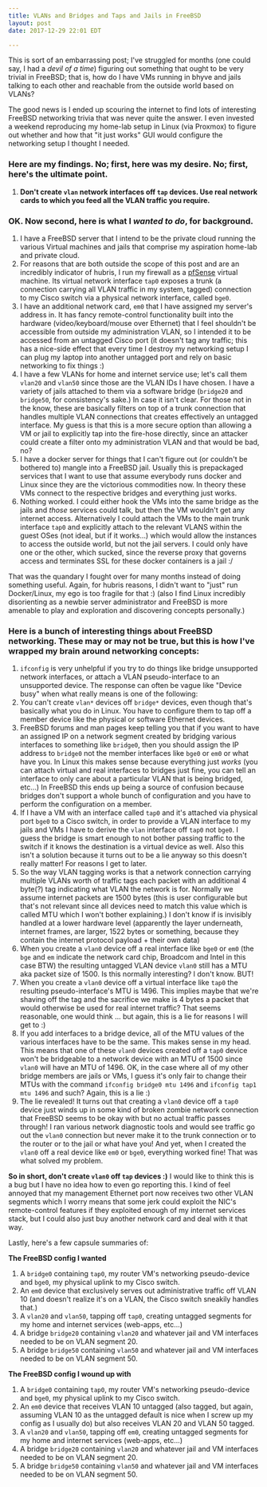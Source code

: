 ```yaml
---
title: VLANs and Bridges and Taps and Jails in FreeBSD
layout: post
date: 2017-12-29 22:01 EDT

---
```


This is sort of an embarrassing post; I've struggled for months (one could say, I had a _devil of a time_) figuring out something that ought to be very trivial in FreeBSD; that is, how do I have VMs running in bhyve and jails talking to each other and reachable from the outside world based on VLANs?

The good news is I ended up scouring the internet to find lots of interesting FreeBSD networking trivia that was never quite the answer. I even invested a weekend reproducing my home-lab setup in Linux (via Proxmox) to figure out whether and how that "it just works" GUI would configure the networking setup I thought I needed.

### Here are my findings. No; first, here was my desire. No; first, here's the ultimate point.

1. **Don't create `vlan` network interfaces off `tap` devices. Use real network cards to which you feed all the VLAN traffic you require.**

### OK. Now second, here is what I _wanted to do_, for background.

1. I have a FreeBSD server that I intend to be the private cloud running the various Virtual machines and jails that comprise my aspiration home-lab and private cloud.
2. For reasons that are both outside the scope of this post and are an incredibly indicator of hubris, I run my firewall as a [pfSense](https://www.pfsense.org/) virtual machine. Its virtual network interface `tap0` exposes a trunk (a connection carrying all VLAN traffic in my system, tagged) connection to my Cisco switch via a physical network interface, called `bge0`.
3. I have an additional network card, `em0` that I have assigned my server's address in. It has fancy remote-control functionality built into the hardware (video/keyboard/mouse over Ethernet) that I feel shouldn't be accessible from outside my administration VLAN, so I intended it to be accessed from an untagged Cisco port (it doesn't tag any traffic; this has a nice-side effect that every time I destroy my networking setup I can plug my laptop into another untagged port and rely on basic networking to fix things :)
4. I have a few VLANs for home and internet service use; let's call them `vlan20` and `vlan50` since those are the VLAN IDs I have chosen. I have a variety of jails attached to them via a software bridge (`bridge20` and `bridge50`, for consistency's sake.) In case it isn't clear. For those not in the know, these are basically filters on top of a trunk connection that handles multiple VLAN connections that creates effectively an untagged interface. My guess is that this is a more secure option than allowing a VM or jail to explicitly tap into the fire-hose directly, since an attacker could create a filter onto my administration VLAN and that would be bad, no?
5. I have a docker server for things that I can't figure out (or couldn't be bothered to) mangle into a FreeBSD jail. Usually this is prepackaged services that I want to use that assume everybody runs docker and Linux since they are the victorious commodities now. In theory these VMs connect to the respective bridges and everything just works.
6. Nothing worked. I could either hook the VMs into the same bridge as the jails and _those_ services could talk, but then the VM wouldn't get any internet access. Alternatively I could attach the VMs to the main trunk interface `tap0` and explicitly attach to the relevant VLANS within the guest OSes (not ideal, but if it works...) which would allow the instances to access the outside world, but not the jail servers. I could only have one or the other, which sucked, since the reverse proxy that governs access and terminates SSL for these docker containers is a jail :/

That was the quandary I fought over for many months instead of doing something useful. Again, for hubris reasons, I didn't want to "just" run Docker/Linux, my ego is too fragile for that :) (also I find Linux incredibly disorienting as a newbie server administrator and FreeBSD is more amenable to play and exploration and discovering concepts personally.)

### Here is a bunch of interesting things about FreeBSD networking. These may or may not be true, but this is how I've wrapped my brain around networking concepts:

1. `ifconfig` is very unhelpful if you try to do things like bridge unsupported network interfaces, or attach a VLAN pseudo-interface to an unsupported device. The response can often be vague like "Device busy" when what really means is one of the following:
2. You can't create `vlan*` devices off `bridge*` devices, even though that's basically what you do in Linux. You have to configure them to tap off a member device like the physical or software Ethernet devices.
3. FreeBSD forums and man pages keep telling you that if you want to have an assigned IP on a network segment created by bridging various interfaces to something like `bridge0`, then you should assign the IP address to `bridge0` not the member interfaces like `bge0` or `em0` or what have you. In Linux this makes sense because everything just _works_ (you can attach virtual and real interfaces to bridges just fine, you can tell an interface to only care about a particular VLAN that is being bridged, etc...) In FreeBSD this ends up being a source of confusion because bridges don't support a whole bunch of configuration and you have to perform the configuration on a member.
4. If I have a VM with an interface called `tap0` and it's attached via physical port `bge0` to a Cisco switch, in order to provide a VLAN interface to my jails and VMs I have to derive the `vlan` interface off `tap0` not `bge0`. I guess the bridge is smart enough to not bother passing traffic to the switch if it knows the destination is a virtual device as well. Also this isn't a solution because it turns out to be a lie anyway so this doesn't really matter! For reasons I get to later.
5. So the way VLAN tagging works is that a network connection carrying multiple VLANs worth of traffic tags each packet with an additional 4 byte(?) tag indicating what VLAN the network is for. Normally we assume internet packets are 1500 bytes (this is user configurable but that's not relevant since all devices need to match this value which is called MTU which I won't bother explaining.) I don't know if is invisibly handled at a lower hardware level (apparently the layer underneath, internet frames, are larger, 1522 bytes or something, because they contain the internet protocol payload + their own data)
6. When you create a `vlan0` device off a real interface like `bge0` or `em0` (the `bge` and `em` indicate the network card chip, Broadcom and Intel in this case BTW) the resulting untagged VLAN device `vlan0` still has a MTU aka packet size of 1500. Is this normally interesting? I don't know. BUT!
7. When you create a `vlan0` device off a virtual interface like `tap0` the resulting pseudo-interface's MTU is 1496. This implies maybe that we're shaving off the tag and the sacrifice we make is 4 bytes a packet that would otherwise be used for real internet traffic? That seems reasonable, one would think ... but again, this is a lie for reasons I will get to :)
8. If you add interfaces to a bridge device, all of the MTU values of the various interfaces have to be the same. This makes sense in my head. This means that one of these `vlan0` devices created off a `tap0` device won't be bridgeable to a network device with an MTU of 1500 since `vlan0` will have an MTU of 1496. OK, in the case where all of my other bridge members are jails or VMs, I guess it's only fair to change their MTUs with the command `ifconfig bridge0 mtu 1496` and `ifconfig tap1 mtu 1496` and such? Again, this is a lie :)
9. The lie revealed! It turns out that creating a `vlan0` device off a `tap0` device just winds up in some kind of broken zombie network connection that FreeBSD seems to be okay with but no actual traffic passes through! I ran various network diagnostic tools and would see traffic go out the `vlan0` connection but never make it to the trunk connection or to the router or to the jail or what have you! And yet, when I created the `vlan0` off a real device like `em0` or `bge0`, everything worked fine! That was what solved my problem.

**So in short, don't create `vlan0` off `tap` devices :)** I would like to think this is a bug but I have no idea how to even go reporting this. I kind of feel annoyed that my management Ethernet port now receives two other VLAN segments which I worry means that some jerk could exploit the NIC's remote-control features if they exploited enough of my internet services stack, but I could also just buy another network card and deal with it that way.

Lastly, here's a few capsule summaries of:

**The FreeBSD config I wanted**
1. A `bridge0` containing `tap0`, my router VM's networking pseudo-device and `bge0`, my physical uplink to my Cisco switch.
2. An `em0` device that exclusively serves out administrative traffic off VLAN 10 (and doesn't realize it's on a VLAN, the Cisco switch sneakily handles that.)
2. A `vlan20` and `vlan50`, tapping off `tap0`, creating untagged segments for my home and internet services (web-apps, etc...)
3. A bridge `bridge20` containing `vlan20` and whatever jail and VM interfaces needed to be on VLAN segment 20.
4. A bridge `bridge50` containing `vlan50` and whatever jail and VM interfaces needed to be on VLAN segment 50.

**The FreeBSD config I wound up with**
1. A `bridge0` containing `tap0`, my router VM's networking pseudo-device and `bge0`, my physical uplink to my Cisco switch.
2. An `em0` device that receives VLAN 10 untagged (also tagged, but again, assuming VLAN 10 as the untagged default is nice when I screw up my config as I usually do) but also receives VLAN 20 and VLAN 50 tagged.
2. A `vlan20` and `vlan50`, tapping off `em0`, creating untagged segments for my home and internet services (web-apps, etc...)
3. A bridge `bridge20` containing `vlan20` and whatever jail and VM interfaces needed to be on VLAN segment 20.
4. A bridge `bridge50` containing `vlan50` and whatever jail and VM interfaces needed to be on VLAN segment 50.
